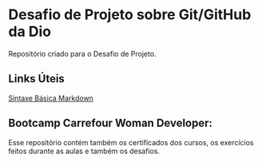 # Desafio de Projeto sobre Git/GitHub da Dio
Repositório criado para o Desafio de Projeto.

## Links Úteis
[Sintaxe Básica Markdown](https://www.markdownguide.org/basic-syntax/)

## Bootcamp Carrefour Woman Developer:
Esse repositório contém também os certificados dos cursos, os exercícios feitos durante as aulas e também os desafios.
